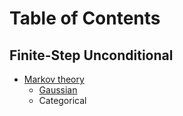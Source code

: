 # Table of Contents

## Finite-Step Unconditional

* [Markov theory](finite_step_markov_diffusion_models.md)
	- [Gaussian](finite_step_markov_gaussian_diffusion_models.md)
	- Categorical
